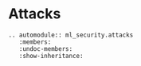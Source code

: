 # Attacks

```{eval-rst}
.. automodule:: ml_security.attacks
   :members:
   :undoc-members:
   :show-inheritance: